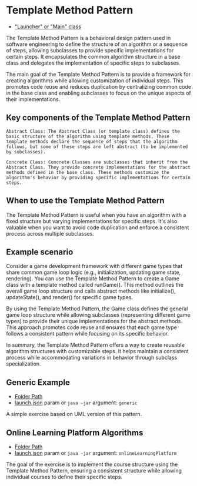 # Template Method Pattern

- ["Launcher" or "Main" class](./src/main/java/it/gb/TemplateMethodPattern.java)

The Template Method Pattern is a behavioral design pattern used in software engineering to define the structure of an algorithm or a sequence of steps, allowing subclasses to provide specific implementations for certain steps. It encapsulates the common algorithm structure in a base class and delegates the implementation of specific steps to subclasses.

The main goal of the Template Method Pattern is to provide a framework for creating algorithms while allowing customization of individual steps. This promotes code reuse and reduces duplication by centralizing common code in the base class and enabling subclasses to focus on the unique aspects of their implementations.

## Key components of the Template Method Pattern

    Abstract Class: The Abstract Class (or template class) defines the basic structure of the algorithm using template methods. These template methods declare the sequence of steps that the algorithm follows, but some of these steps are left abstract (to be implemented by subclasses).

    Concrete Class: Concrete Classes are subclasses that inherit from the Abstract Class. They provide concrete implementations for the abstract methods defined in the base class. These methods customize the algorithm's behavior by providing specific implementations for certain steps.

## When to use the Template Method Pattern

The Template Method Pattern is useful when you have an algorithm with a fixed structure but varying implementations for specific steps. It's also valuable when you want to avoid code duplication and enforce a consistent process across multiple subclasses.

## Example scenario

Consider a game development framework with different game types that share common game loop logic (e.g., initialization, updating game state, rendering). You can use the Template Method Pattern to create a Game class with a template method called runGame(). This method outlines the overall game loop structure and calls abstract methods like initialize(), updateState(), and render() for specific game types.

By using the Template Method Pattern, the Game class defines the general game loop structure while allowing subclasses (representing different game types) to provide their unique implementations for the abstract methods. This approach promotes code reuse and ensures that each game type follows a consistent pattern while focusing on its specific behavior.

In summary, the Template Method Pattern offers a way to create reusable algorithm structures with customizable steps. It helps maintain a consistent process while accommodating variations in behavior through subclass specialization.

## Generic Example

- [Folder Path](./src/main/java/it/gb/generic)
- [launch.json](../../.vscode/launch.json) param or `java -jar` argument: `generic`

A simple exercise based on UML version of this pattern.

## Online Learning Platform Algorithms

- [Folder Path](./src/main/java/it/gb/onlineLearningPlatform)
- [launch.json](../../.vscode/launch.json) param or `java -jar` argument: `onlineLearningPlatform`

The goal of the exercise is to implement the course structure using the Template Method Pattern, ensuring a consistent structure while allowing individual courses to define their specific steps.
